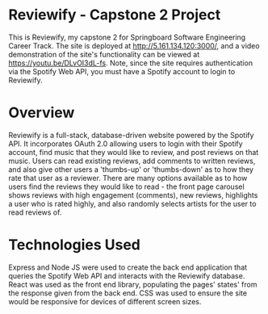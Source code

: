 # Reviewify - Capstone 2 Project

This is Reviewify, my capstone 2 for Springboard Software Engineering Career Track. The site is deployed at http://5.161.134.120:3000/, and a video demonstration of the site's functionality can be viewed at https://youtu.be/DLvOI3dL-fs. Note, since the site requires authentication via the Spotify Web API, you must have a Spotify account to login to Reviewify.

# Overview

Reviewify is a full-stack, database-driven website powered by the Spotify API. It incorporates OAuth 2.0 allowing users to login with their Spotify account, find music that they would like to review, and post reviews on that music. Users can read existing reviews, add comments to written reviews, and also give other users a 'thumbs-up' or 'thumbs-down' as to how they rate that user as a reviewer. There are many options available as to how users find the reviews they would like to read - the front page carousel shows reviews with high engagement (comments), new reviews, highlights a user who is rated highly, and also randomly selects artists for the user to read reviews of.

# Technologies Used

Express and Node JS were used to create the back end application that queries the Spotify Web API and interacts with the Reviewify database. React was used as the front end library, populating the pages' states' from the response given from the back end. CSS was used to ensure the site would be responsive for devices of different screen sizes.
